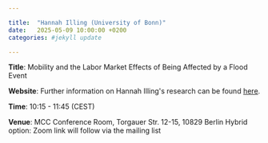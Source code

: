 ```yaml
---

title:  "Hannah Illing (University of Bonn)"
date:   2025-05-09 10:00:00 +0200
categories: #jekyll update

---
```


**Title**: Mobility and the Labor Market Effects of Being
Affected by a Flood Event

**Website**: Further information on Hannah Illing's research can be found [here](https://www.hannahilling.eu/#research).

**Time**: 10:15 - 11:45  (CEST)

**Venue**: MCC Conference Room,
Torgauer Str. 12-15, 10829 Berlin
Hybrid option:
Zoom link will follow via the mailing list

